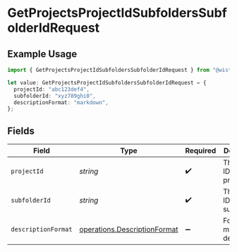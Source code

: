 # GetProjectsProjectIdSubfoldersSubfolderIdRequest

## Example Usage

```typescript
import { GetProjectsProjectIdSubfoldersSubfolderIdRequest } from "@wistia/wistia-api-client/models/operations";

let value: GetProjectsProjectIdSubfoldersSubfolderIdRequest = {
  projectId: "abc123def4",
  subfolderId: "xyz789ghi0",
  descriptionFormat: "markdown",
};
```

## Fields

| Field                                                                        | Type                                                                         | Required                                                                     | Description                                                                  | Example                                                                      |
| ---------------------------------------------------------------------------- | ---------------------------------------------------------------------------- | ---------------------------------------------------------------------------- | ---------------------------------------------------------------------------- | ---------------------------------------------------------------------------- |
| `projectId`                                                                  | *string*                                                                     | :heavy_check_mark:                                                           | The hashed ID of the project                                                 | abc123def4                                                                   |
| `subfolderId`                                                                | *string*                                                                     | :heavy_check_mark:                                                           | The hashed ID of the subfolder                                               | xyz789ghi0                                                                   |
| `descriptionFormat`                                                          | [operations.DescriptionFormat](../../models/operations/descriptionformat.md) | :heavy_minus_sign:                                                           | Format for media descriptions                                                | markdown                                                                     |